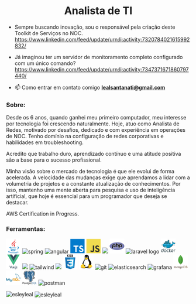 <h1 align="center">Analista de TI </h1>

- Sempre buscando inovação, sou o responsável pela criação deste Toolkit de Serviços no NOC. https://www.linkedin.com/feed/update/urn:li:activity:7320784021615992832/
- Já imaginou ter um servidor de monitoramento completo configurado com um único comando? https://www.linkedin.com/feed/update/urn:li:activity:7347371671860797440/

- 📫 Como entrar em contato comigo **lealsantanati@gmail.com**

<h3 align="left">Sobre:</h3>
<p align="left">
  
Desde os 6 anos, quando ganhei meu primeiro computador, meu interesse por tecnologia foi crescendo naturalmente. Hoje, atuo como Analista de Redes, motivado por desafios, dedicado e com experiência em operações de NOC. Tenho domínio na configuração de redes corporativas e habilidades em troubleshooting.

Acredito que trabalho duro, aprendizado contínuo e uma atitude positiva são a base para o sucesso profissional.

Minha visão sobre o mercado de tecnologia é que ele evolui de forma acelerada. A velocidade das mudanças exige que aprendamos a lidar com a volumetria de projetos e a constante atualização de conhecimentos. Por isso, mantenho uma mente aberta para pesquisa e uso de inteligência artificial, que hoje é essencial para um programador que deseja se destacar.

 AWS Certification in Progress.


</p>

<h3 align="left">Ferramentas:</h3>
<p align="left"> 
  <img src="https://raw.githubusercontent.com/devicons/devicon/master/icons/java/java-original.svg" alt="java" width="40" height="40" />
  <img src="https://www.vectorlogo.zone/logos/springio/springio-icon.svg" alt="spring" width="40" height="40" />
  <img src="https://angular.io/assets/images/logos/angular/angular.svg" alt="angular" width="40" height="40" />
  <img src="https://raw.githubusercontent.com/devicons/devicon/master/icons/typescript/typescript-original.svg" alt="typescript" width="40" height="40" />
  <img src="https://raw.githubusercontent.com/devicons/devicon/master/icons/javascript/javascript-original.svg" alt="javascript" width="40" height="40" />
  <img src="https://cdn.jsdelivr.net/gh/devicons/devicon@latest/icons/python/python-original.svg" width="40" />
  <img src="https://raw.githubusercontent.com/devicons/devicon/master/icons/php/php-original.svg" alt="php" width="40" height="40" />
  <img src="https://cdn.jsdelivr.net/gh/devicons/devicon@latest/icons/laravel/laravel-original.svg" height="30" alt="laravel logo" />
  <img src="https://raw.githubusercontent.com/devicons/devicon/master/icons/docker/docker-original-wordmark.svg" alt="docker" width="40" height="40" /> 
  <img src="https://raw.githubusercontent.com/devicons/devicon/master/icons/vuejs/vuejs-original-wordmark.svg" alt="vuejs" width="40" height="40" />
  <img src="https://cdn.jsdelivr.net/gh/devicons/devicon@latest/icons/bootstrap/bootstrap-original.svg" width="40" />
  <img src="https://www.vectorlogo.zone/logos/tailwindcss/tailwindcss-icon.svg" alt="tailwind" width="40" height="40" />
  <img src="https://cdn.jsdelivr.net/gh/devicons/devicon@latest/icons/html5/html5-original.svg" width="40" />
  <img src="https://raw.githubusercontent.com/devicons/devicon/master/icons/css3/css3-original-wordmark.svg" alt="css3" width="40" height="40" />
  <img src="https://raw.githubusercontent.com/devicons/devicon/master/icons/linux/linux-original.svg" alt="linux" width="40" height="40" />
  <img src="https://www.vectorlogo.zone/logos/git-scm/git-scm-icon.svg" alt="git" width="40" height="40" />
  <img src="https://www.vectorlogo.zone/logos/elastic/elastic-icon.svg" alt="elasticsearch" width="40" height="40" /> 
  <img src="https://www.vectorlogo.zone/logos/grafana/grafana-icon.svg" alt="grafana" width="40" height="40" /> 
  <img src="https://raw.githubusercontent.com/devicons/devicon/master/icons/mongodb/mongodb-original-wordmark.svg" alt="mongodb" width="40" height="40" />
  <img src="https://raw.githubusercontent.com/devicons/devicon/master/icons/mysql/mysql-original-wordmark.svg" alt="mysql" width="40" height="40" />
  <img src="https://raw.githubusercontent.com/devicons/devicon/master/icons/postgresql/postgresql-original-wordmark.svg" alt="postgresql" width="40" height="40" />
  <img src="https://www.vectorlogo.zone/logos/getpostman/getpostman-icon.svg" alt="postman" width="40" height="40"/> 
</p>

<p><img align="left" src="https://github-readme-stats.vercel.app/api/top-langs?username=esleyleal&show_icons=true&locale=en&layout=compact" alt="esleyleal" /></p>
<p>&nbsp;<img align="center" src="https://github-readme-stats.vercel.app/api?username=esleyleal&show_icons=true&locale=en" alt="esleyleal" /></p>
